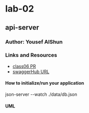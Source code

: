 
# lab-02

## api-server

### Author: Yousef AlShun

### Links and Resources


- [class06 PR](https://github.com/yousef-401-advanced-javascript/api-server/pull/1)
- [swaggerHub URL](https://app.swaggerhub.com/apis/yousef-97/AOS2-allmethods/0.1)

<!-- ### Modules -->


<!-- ##### EXported Values and Methods -->

<!-- ##### `constructors`
- input return objects 
- notes return the note value -->


<!-- ### Setup -->



#### How to initialize/run your application

json-server --watch ./data/db.json




#### UML

<!-- ![first patch](./uml/lab01.jpg)
![second patch](./uml/notesLab03.jpg) -->


